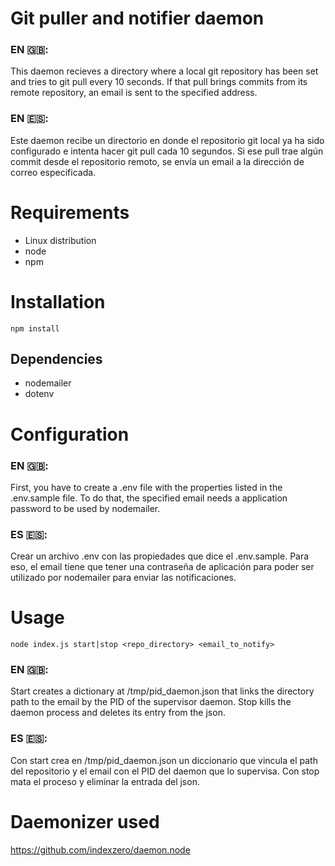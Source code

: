 # Git puller and notifier daemon
### EN 🇬🇧:
This daemon recieves a directory where a local git repository has been set and tries to git pull every 10 seconds. If that pull brings commits from its remote repository, an email is sent to the specified address. 
### EN 🇪🇸:
Este daemon recibe un directorio en donde el repositorio git local ya ha sido configurado e intenta hacer git pull cada 10 segundos. Si ese pull trae algún commit desde el repositorio remoto, se envía un email a la dirección de correo especificada.

# Requirements
- Linux distribution
- node
- npm

# Installation
`npm install`
## Dependencies
- nodemailer
- dotenv

# Configuration
### EN 🇬🇧:
First, you have to create a .env file with the properties listed in the .env.sample file. To do that, the specified email needs a application password to be used by nodemailer.
### ES 🇪🇸:
Crear un archivo .env con las propiedades que dice el .env.sample. Para eso, el email tiene que tener una contraseña de aplicación para poder ser utilizado por nodemailer para enviar las notificaciones.

# Usage
`node index.js start|stop <repo_directory> <email_to_notify>`
### EN 🇬🇧:
Start creates a dictionary at /tmp/pid_daemon.json that links the directory path to the email by the PID of the supervisor daemon.
Stop kills the daemon process and deletes its entry from the json.
### ES 🇪🇸:
Con start crea en /tmp/pid_daemon.json un diccionario que vincula el path del repositorio y el email con el PID del daemon que lo supervisa.
Con stop mata el proceso y eliminar la entrada del json.

# Daemonizer used
https://github.com/indexzero/daemon.node
